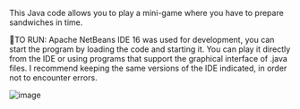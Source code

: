 This Java code allows you to play a mini-game where you have to prepare sandwiches in time.

👾TO RUN:
Apache NetBeans IDE 16 was used for development, you can start the program by loading the code and starting it.
You can play it directly from the IDE or using programs that support the graphical interface of .java files.
I recommend keeping the same versions of the IDE indicated, in order not to encounter errors.

![image](https://github.com/user-attachments/assets/1cbb2a54-12e2-4cb3-bdc5-00980ac080eb)

